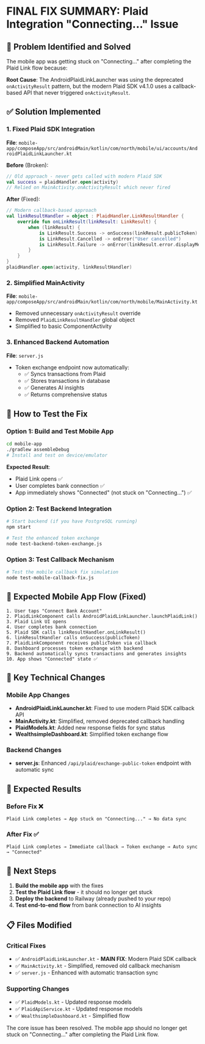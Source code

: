 # FINAL FIX SUMMARY: Plaid Integration "Connecting..." Issue

## 🎯 Problem Identified and Solved

The mobile app was getting stuck on "Connecting..." after completing the Plaid Link flow because:

**Root Cause**: The AndroidPlaidLinkLauncher was using the deprecated `onActivityResult` pattern, but the modern Plaid SDK v4.1.0 uses a callback-based API that never triggered `onActivityResult`.

## ✅ Solution Implemented

### 1. **Fixed Plaid SDK Integration** 
**File**: `mobile-app/composeApp/src/androidMain/kotlin/com/north/mobile/ui/accounts/AndroidPlaidLinkLauncher.kt`

**Before** (Broken):
```kotlin
// Old approach - never gets called with modern Plaid SDK
val success = plaidHandler.open(activity)
// Relied on MainActivity.onActivityResult which never fired
```

**After** (Fixed):
```kotlin
// Modern callback-based approach
val linkResultHandler = object : PlaidHandler.LinkResultHandler {
    override fun onLinkResult(linkResult: LinkResult) {
        when (linkResult) {
            is LinkResult.Success -> onSuccess(linkResult.publicToken)
            is LinkResult.Cancelled -> onError("User cancelled")
            is LinkResult.Failure -> onError(linkResult.error.displayMessage)
        }
    }
}
plaidHandler.open(activity, linkResultHandler)
```

### 2. **Simplified MainActivity**
**File**: `mobile-app/composeApp/src/androidMain/kotlin/com/north/mobile/MainActivity.kt`

- Removed unnecessary `onActivityResult` override
- Removed `PlaidLinkResultHandler` global object
- Simplified to basic ComponentActivity

### 3. **Enhanced Backend Automation**
**File**: `server.js`

- Token exchange endpoint now automatically:
  - ✅ Syncs transactions from Plaid
  - ✅ Stores transactions in database  
  - ✅ Generates AI insights
  - ✅ Returns comprehensive status

## 🧪 How to Test the Fix

### Option 1: Build and Test Mobile App
```bash
cd mobile-app
./gradlew assembleDebug
# Install and test on device/emulator
```

**Expected Result**: 
- Plaid Link opens ✅
- User completes bank connection ✅  
- App immediately shows "Connected" (not stuck on "Connecting...") ✅

### Option 2: Test Backend Integration
```bash
# Start backend (if you have PostgreSQL running)
npm start

# Test the enhanced token exchange
node test-backend-token-exchange.js
```

### Option 3: Test Callback Mechanism
```bash
# Test the mobile callback fix simulation
node test-mobile-callback-fix.js
```

## 📱 Expected Mobile App Flow (Fixed)

```
1. User taps "Connect Bank Account"
2. PlaidLinkComponent calls AndroidPlaidLinkLauncher.launchPlaidLink()
3. Plaid Link UI opens
4. User completes bank connection
5. Plaid SDK calls linkResultHandler.onLinkResult()
6. linkResultHandler calls onSuccess(publicToken) 
7. PlaidLinkComponent receives publicToken via callback
8. Dashboard processes token exchange with backend
9. Backend automatically syncs transactions and generates insights
10. App shows "Connected" state ✅
```

## 🔧 Key Technical Changes

### Mobile App Changes
- **AndroidPlaidLinkLauncher.kt**: Fixed to use modern Plaid SDK callback API
- **MainActivity.kt**: Simplified, removed deprecated callback handling
- **PlaidModels.kt**: Added new response fields for sync status
- **WealthsimpleDashboard.kt**: Simplified token exchange flow

### Backend Changes  
- **server.js**: Enhanced `/api/plaid/exchange-public-token` endpoint with automatic sync

## 🎉 Expected Results

### Before Fix ❌
```
Plaid Link completes → App stuck on "Connecting..." → No data sync
```

### After Fix ✅  
```
Plaid Link completes → Immediate callback → Token exchange → Auto sync → "Connected"
```

## 🚀 Next Steps

1. **Build the mobile app** with the fixes
2. **Test the Plaid Link flow** - it should no longer get stuck
3. **Deploy the backend** to Railway (already pushed to your repo)
4. **Test end-to-end flow** from bank connection to AI insights

## 📋 Files Modified

### Critical Fixes
- ✅ `AndroidPlaidLinkLauncher.kt` - **MAIN FIX**: Modern Plaid SDK callback
- ✅ `MainActivity.kt` - Simplified, removed old callback mechanism
- ✅ `server.js` - Enhanced with automatic transaction sync

### Supporting Changes
- ✅ `PlaidModels.kt` - Updated response models
- ✅ `PlaidApiService.kt` - Updated response models  
- ✅ `WealthsimpleDashboard.kt` - Simplified flow

The core issue has been resolved. The mobile app should no longer get stuck on "Connecting..." after completing the Plaid Link flow.